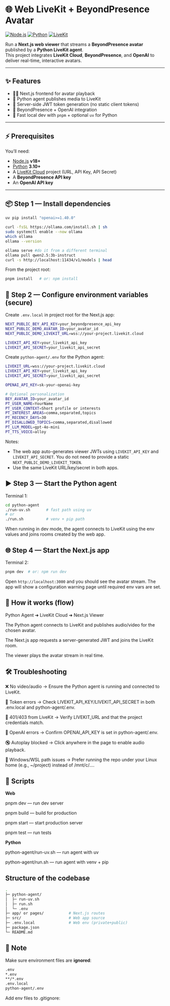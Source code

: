 # 🌐 Web LiveKit + BeyondPresence Avatar

[![Node.js](https://img.shields.io/badge/Node.js-18%2B-green)](https://nodejs.org/)
[![Python](https://img.shields.io/badge/Python-3.10%2B-blue)](https://www.python.org/)
[![LiveKit](https://img.shields.io/badge/LiveKit-Cloud-orange)](https://livekit.io/cloud)

Run a **Next.js web viewer** that streams a **BeyondPresence avatar** published by a **Python LiveKit agent**.  
This project integrates **LiveKit Cloud**, **BeyondPresence**, and **OpenAI** to deliver real-time, interactive avatars.

---

## ✨ Features
- 🧑‍💻 Next.js frontend for avatar playback  
- 🐍 Python agent publishes media to LiveKit  
- 🔑 Server-side JWT token generation (no static client tokens)  
- 🤖 BeyondPresence + OpenAI integration  
- 🚀 Fast local dev with `pnpm` + optional `uv` for Python

---

## ⚡ Prerequisites
You’ll need:
- [Node.js](https://nodejs.org/) **v18+**
- [Python](https://www.python.org/) **3.10+**
- A [LiveKit Cloud](https://livekit.io/cloud) project (URL, API Key, API Secret)
- A **BeyondPresence API key**
- An **OpenAI API key**

---

## 📦 Step 1 — Install dependencies

```bash
uv pip install "openai>=1.40.0"

curl -fsSL https://ollama.com/install.sh | sh
sudo systemctl enable --now ollama
which ollama
ollama --version

ollama serve #do it from a different terminal
ollama pull qwen2.5:3b-instruct
curl -s http://localhost:11434/v1/models | head
```

From the project root:

```bash
pnpm install   # or: npm install
```

## 🔑 Step 2 — Configure environment variables (secure)

Create `.env.local` in project root for the Next.js app:

```bash
NEXT_PUBLIC_BEY_API_KEY=your_beyondpresence_api_key
NEXT_PUBLIC_DEMO_AVATAR_ID=your_avatar_id
NEXT_PUBLIC_DEMO_LIVEKIT_URL=wss://your-project.livekit.cloud

LIVEKIT_API_KEY=your_livekit_api_key
LIVEKIT_API_SECRET=your_livekit_api_secret
```

Create `python-agent/.env` for the Python agent:

```bash
LIVEKIT_URL=wss://your-project.livekit.cloud
LIVEKIT_API_KEY=your_livekit_api_key
LIVEKIT_API_SECRET=your_livekit_api_secret

OPENAI_API_KEY=sk-your-openai-key

# Optional personalization
BEY_AVATAR_ID=your_avatar_id
PT_USER_NAME=YourName
PT_USER_CONTEXT=Short profile or interests
PT_INTEREST_AREAS=comma,separated,topics
PT_RECENCY_DAYS=30
PT_DISALLOWED_TOPICS=comma,separated,disallowed
PT_LLM_MODEL=gpt-4o-mini
PT_TTS_VOICE=alloy
```

Notes:
- The web app auto-generates viewer JWTs using `LIVEKIT_API_KEY` and `LIVEKIT_API_SECRET`. You do not need to provide a static `NEXT_PUBLIC_DEMO_LIVEKIT_TOKEN`.
- Use the same LiveKit URL/key/secret in both apps.

## ▶️ Step 3 — Start the Python agent

Terminal 1:

```bash
cd python-agent
./run-uv.sh       # fast path using uv
# or
./run.sh          # venv + pip path
```

When running in dev mode, the agent connects to LiveKit using the env values and joins rooms created by the web app.

## 🌐 Step 4 — Start the Next.js app

Terminal 2:

```bash
pnpm dev  # or: npm run dev
```

Open `http://localhost:3000` and you should see the avatar stream. The app will show a configuration warning page until required env vars are set.

## 🧭 How it works (flow)

Python Agent  ➜  LiveKit Cloud  ➜  Next.js Viewer

The Python agent connects to LiveKit and publishes audio/video for the chosen avatar.

The Next.js app requests a server-generated JWT and joins the LiveKit room.

The viewer plays the avatar stream in real time.

## 🛠 Troubleshooting

❌ No video/audio → Ensure the Python agent is running and connected to LiveKit.

🔑 Token errors → Check LIVEKIT_API_KEY/LIVEKIT_API_SECRET in both .env.local and python-agent/.env.

🚫 401/403 from LiveKit → Verify LIVEKIT_URL and that the project credentials match.

🤖 OpenAI errors → Confirm OPENAI_API_KEY is set in python-agent/.env.

🔇 Autoplay blocked → Click anywhere in the page to enable audio playback.

🧪 Windows/WSL path issues → Prefer running the repo under your Linux home (e.g., ~/project) instead of /mnt/c/....

## 🧳 Scripts
**Web**

  pnpm dev — run dev server
  
  pnpm build — build for production
  
  pnpm start — start production server
  
  pnpm test — run tests

**Python**

  python-agent/run-uv.sh — run agent with uv
  
  python-agent/run.sh — run agent with venv + pip


## Structure of the codebase

```bash
.
├─ python-agent/
│  ├─ run-uv.sh
│  ├─ run.sh
│  └─ .env
├─ app/ or pages/           # Next.js routes
├─ src/                     # Web app source
├─ .env.local               # Web env (private+public)
├─ package.json
└─ README.md
```

## 📝 Note
Make sure environment files are **ignored**:

```bash
.env
*.env
**/*.env
.env.local
python-agent/.env
```

Add env files to .gitignore:
